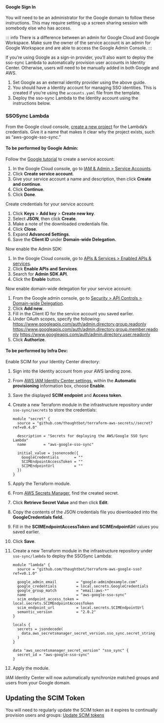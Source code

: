 #### Google Sign In

You will need to be an administrator for the Google domain to follow
these instructions. This may require setting up a screen sharing session
with somebody else who has access.

::: info
There is a difference between an admin for Google Cloud and Google
Workspace. Make sure the owner of the service account is an admin for
Google Workspace and are able to access the Google Admin Console.
:::

If you’re using Google as a sign-in provider, you’ll also want to deploy
the sso-sync Lambda to automatically provision user accounts in Identity
Center. Otherwise, users will need to be manually added in both Google
and AWS.

1.  Set Google as an external identity provider using the above guide.
2.  You should have a Identity account for managing SSO identities. This
    is created if you’re using the `accounts.yaml` file from the
    template.
3.  Deploy the sso-sync Lambda to the Identity account using the
    instructions below.

### SSOSync Lambda

From the Google cloud console, [create a new
project](https://console.cloud.google.com/projectcreate) for the
Lambda’s credentials. Give it a name that makes it clear why the
project exists, such as “aws-google-sso-sync.”

#### To be performed by Google Admin:

Follow the [Google
tutorial](https://developers.google.com/workspace/guides/create-credentials#service-account)
to create a service account:

1.  In the Google Cloud console, go to [IAM & Admin \> Service
    Accounts](https://console.cloud.google.com/iam-admin/serviceaccounts).
2.  Click **Create service account**.
3.  Give your service account a name and description, then click
    **Create and continue**.
4.  Click **Continue**.
5.  Click **Done**.

Create credentials for your service account:

1.  Click **Keys** \> **Add key** \> **Create new key**.
2.  Select **JSON**, then click **Create**.
3.  Make a note of the downloaded credentials file.
4.  Click **Close**.
5.  Expand **Advanced Settings**.
6.  Save the **Client ID** under **Domain-wide Delegation.**

Now enable the Admin SDK:

1.  In the Google Cloud console, go to [APIs & Services \> Enabled APIs
    & services](https://console.cloud.google.com/apis/dashboard).
2.  Click **Enable APIs and Services**.
3.  Search for **Admin SDK API**.
4.  Click the **Enable** button.

Now enable domain-wide delegation for your service account:

1.  From the Google admin console, go to [Security \> API Controls \>
    Domain-wide Delegation](https://admin.google.com/ac/owl/domainwidedelegation).
2.  Click **Add new**.
3.  Fill in the Client ID for the service account you saved earlier.
4.  Under OAuth scopes, specify the following:
    <https://www.googleapis.com/auth/admin.directory.group.readonly>
    <https://www.googleapis.com/auth/admin.directory.group.member.readonly>
    <https://www.googleapis.com/auth/admin.directory.user.readonly>
5.  Click **Authorize**.

#### To be performed by Infra Dev:

Enable SCIM for your Identity Center directory:

1.  Sign into the Identity account from your AWS landing zone.
2.  From [AWS IAM Identity Center settings](https://us-east-1.console.aws.amazon.com/singlesignon/home?region=us-east-1#!/instances/7223617cd32e4b1d/settings),
    within the **Automatic provisioning** information box, choose **Enable**.
3.  Save the displayed **SCIM endpoint** and **Access token**.
4.  Create a new Terraform module in the infrastructure repository under
    `sso-sync/secrets` to store the credentials:

    ```
    module "secret" {
      source = "github.com/thoughtbot/terraform-aws-secrets//secret?ref=v0.4.0"

      description = "Secrets for deploying the AWS/Google SSO Sync Lambda"
      name        = "aws-google-sso-sync"

      initial_value = jsonencode({
        GoogleCredentials       = ""
        SCIMEndpointAccessToken = ""
        SCIMEndpointUrl         = ""
      })
    }
    ```
5.  Apply the Terraform module.
6.  From [AWS Secrets Manager](https://us-east-1.console.aws.amazon.com/secretsmanager/listsecrets),
    find the created secret.
7.  Click **Retrieve Secret Value** and then click **Edit**.
8.  Copy the contents of the JSON credentials file you downloaded into
    the **GoogleCredentials field.**
9.  Fill in the **SCIMEndpointAccessToken and SCIMEndpointUrl** values
    you saved earlier.
10. Click **Save**.
11. Create a new Terraform module in the infrastructure repository under
    `sso-sync/lambda` to deploy the SSOSync Lambda:

    ```
    module "lambda" {
      source = "github.com/thoughtbot/terraform-aws-google-sso?ref=v0.1.0"

      google_admin_email         = "google-admin@example.com"
      google_credentials         = local.secrets.GoogleCredentials
      google_group_match         = "email:aws-*"
      name                       = "aws-google-sso-sync"
      scim_endpoint_access_token = local.secrets.SCIMEndpointAccessToken
      scim_endpoint_url          = local.secrets.SCIMEndpointUrl
      semantic_version           = "2.0.2"
    }

    locals {
      secrets = jsondecode(
        data.aws_secretsmanager_secret_version.sso_sync.secret_string
      )
    }

    data "aws_secretsmanager_secret_version" "sso_sync" {
      secret_id = "aws-google-sso-sync"
    }
    ```
12. Apply the module.

IAM Identity Center will now automatically synchronize matched groups
and users from your Google domain.

## Updating the SCIM Token

You will need to regularly update the SCIM token as it expires to
continually provision users and groups: [Update SCIM tokens](#update-scim-tokens)
